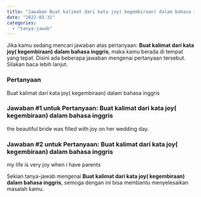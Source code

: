 ```yaml
---
title: "Jawaban Buat kalimat dari kata joy( kegembiraan) dalam bahasa inggris"
date: "2022-03-31"
categories: 
  - "tanya-jawab"
---
```


Jika kamu sedang mencari jawaban atas pertanyaan: **Buat kalimat dari kata joy( kegembiraan) dalam bahasa inggris**, maka kamu berada di tempat yang tepat. Disini ada beberapa jawaban mengenai pertanyaan tersebut. Silakan baca lebih lanjut.

### Pertanyaan

Buat kalimat dari kata joy( kegembiraan) dalam bahasa inggris

### Jawaban #1 untuk Pertanyaan: Buat kalimat dari kata joy( kegembiraan) dalam bahasa inggris

the beautiful bride was filled with joy on her wedding day.

### Jawaban #2 untuk Pertanyaan: Buat kalimat dari kata joy( kegembiraan) dalam bahasa inggris

my life is very joy when i have parents

Sekian tanya-jawab mengenai **Buat kalimat dari kata joy( kegembiraan) dalam bahasa inggris**, semoga dengan ini bisa membantu menyelesaikan masalah kamu.
